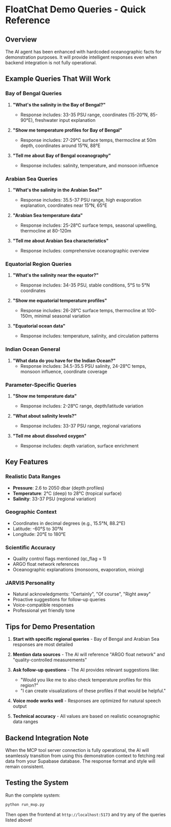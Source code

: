 # FloatChat Demo Queries - Quick Reference

## Overview
The AI agent has been enhanced with hardcoded oceanographic facts for demonstration purposes. It will provide intelligent responses even when backend integration is not fully operational.

## Example Queries That Will Work

### Bay of Bengal Queries

1. **"What's the salinity in the Bay of Bengal?"**
   - Response includes: 33-35 PSU range, coordinates (15-20°N, 85-90°E), freshwater input explanation

2. **"Show me temperature profiles for Bay of Bengal"**
   - Response includes: 27-29°C surface temps, thermocline at 50m depth, coordinates around 15°N, 88°E

3. **"Tell me about Bay of Bengal oceanography"**
   - Response includes: salinity, temperature, and monsoon influence

### Arabian Sea Queries

1. **"What's the salinity in the Arabian Sea?"**
   - Response includes: 35.5-37 PSU range, high evaporation explanation, coordinates near 15°N, 65°E

2. **"Arabian Sea temperature data"**
   - Response includes: 25-28°C surface temps, seasonal upwelling, thermocline at 80-120m

3. **"Tell me about Arabian Sea characteristics"**
   - Response includes: comprehensive oceanographic overview

### Equatorial Region Queries

1. **"What's the salinity near the equator?"**
   - Response includes: 34-35 PSU, stable conditions, 5°S to 5°N coordinates

2. **"Show me equatorial temperature profiles"**
   - Response includes: 26-28°C surface temps, thermocline at 100-150m, minimal seasonal variation

3. **"Equatorial ocean data"**
   - Response includes: temperature, salinity, and circulation patterns

### Indian Ocean General

1. **"What data do you have for the Indian Ocean?"**
   - Response includes: 34.5-35.5 PSU salinity, 24-28°C temps, monsoon influence, coordinate coverage

### Parameter-Specific Queries

1. **"Show me temperature data"**
   - Response includes: 2-28°C range, depth/latitude variation

2. **"What about salinity levels?"**
   - Response includes: 33-37 PSU range, regional variations

3. **"Tell me about dissolved oxygen"**
   - Response includes: depth variation, surface enrichment

## Key Features

### Realistic Data Ranges
- **Pressure**: 2.6 to 2050 dbar (depth profiles)
- **Temperature**: 2°C (deep) to 28°C (tropical surface)
- **Salinity**: 33-37 PSU (regional variation)

### Geographic Context
- Coordinates in decimal degrees (e.g., 15.5°N, 88.2°E)
- Latitude: -60°S to 30°N
- Longitude: 20°E to 180°E

### Scientific Accuracy
- Quality control flags mentioned (qc_flag = 1)
- ARGO float network references
- Oceanographic explanations (monsoons, evaporation, mixing)

### JARVIS Personality
- Natural acknowledgments: "Certainly", "Of course", "Right away"
- Proactive suggestions for follow-up queries
- Voice-compatible responses
- Professional yet friendly tone

## Tips for Demo Presentation

1. **Start with specific regional queries** - Bay of Bengal and Arabian Sea responses are most detailed

2. **Mention data sources** - The AI will reference "ARGO float network" and "quality-controlled measurements"

3. **Ask follow-up questions** - The AI provides relevant suggestions like:
   - "Would you like me to also check temperature profiles for this region?"
   - "I can create visualizations of these profiles if that would be helpful."

4. **Voice mode works well** - Responses are optimized for natural speech output

5. **Technical accuracy** - All values are based on realistic oceanographic data ranges

## Backend Integration Note

When the MCP tool server connection is fully operational, the AI will seamlessly transition from using this demonstration context to fetching real data from your Supabase database. The response format and style will remain consistent.

## Testing the System

Run the complete system:
```bash
python run_mvp.py
```

Then open the frontend at `http://localhost:5173` and try any of the queries listed above!
